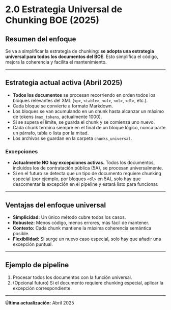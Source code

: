 # 2.0 Estrategia Universal de Chunking BOE (2025)

## Resumen del enfoque
Se va a simplificar la estrategia de chunking: **se adopta una estrategia universal para todos los documentos del BOE**. Esto simplifica el código, mejora la coherencia y facilita el mantenimiento.

---

## Estrategia actual activa (Abril 2025)

- **Todos los documentos** se procesan recorriendo en orden todos los bloques relevantes del XML (`<p>`, `<table>`, `<ul>`, `<ol>`, `<dl>`, etc.).
- Cada bloque se convierte a formato Markdown.
- Los bloques se van acumulando en un chunk hasta alcanzar un máximo de tokens (`max_tokens`, actualmente 1000).
- Si se supera el límite, se guarda el chunk y se comienza uno nuevo.
- Cada chunk termina siempre en el final de un bloque lógico, nunca parte un párrafo, tabla o lista por la mitad.
- Los archivos se guardan en la carpeta `chunks_universal`.

### Excepciones
- **Actualmente NO hay excepciones activas.** Todos los documentos, incluidos los de contratación pública (5A), se procesan universalmente.
- Si en el futuro se detecta que un tipo de documento requiere chunking especial (por ejemplo, por bloques `<dl>` en 5A), solo hay que descomentar la excepción en el pipeline y estará listo para funcionar.

---

## Ventajas del enfoque universal

- **Simplicidad:** Un único método cubre todos los casos.
- **Robustez:** Menos código, menos errores, más fácil de mantener.
- **Contexto:** Cada chunk mantiene la máxima coherencia semántica posible.
- **Flexibilidad:** Si surge un nuevo caso especial, solo hay que añadir una excepción puntual.

---

## Ejemplo de pipeline

1. Procesar todos los documentos con la función universal.
2. (Opcional futuro) Si el documento requiere chunking especial, aplicar la excepción correspondiente.

---

**Última actualización:** Abril 2025